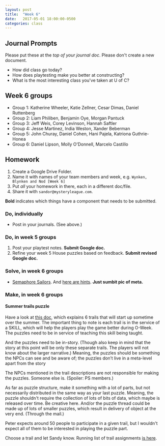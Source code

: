 ```yaml
---
layout: post
title:  "Week 6"
date:   2017-05-01 18:00:00-0500
categories: class
---
```


## Journal Prompts

Please put these at the *top of your journal doc*. Please don't create a new document.

- How did class go today?
- How does playtesting make you better at constructing?
- What is the most interesting class you've taken at U of C?

## Week 6 groups

* Group 1: Katherine Wheeler, Katie Zellner, Cesar Dimas, Daniel Ruttenberg
* Group 2: Liam Philiben, Benjamin Oye, Morgan Pantuck
* Group 3: Jeff Weis, Corey Levinson, Hannah Saftler
* Group 4: Jesse Martinez, India Weston, Xander Beberman
* Group 5: John Churay, Daniel Cohen, Hani Pajela, Katriona Guthrie-Honea
* Group 6: Daniel Lipson, Molly O'Donnell, Marcelo Castillo

## Homework

1. Create a Google Drive Folder.
2. Name it with names of your team members and week, e.g. `Wynken, Blynken and Nod [Week 6]`
3. Put _all_ your homework in there, each in a different doc/file.
4. Share it with `sandor@mysteryleague.com`.

 **Bold** indicates which things have a component that needs to be submitted.

### Do, individually

* Post in your journals. (See above.)

### Do, in week 5 groups

1. Post your playtest notes. **Submit Google doc.**
2. Refine your week 5 House puzzles based on feedback. **Submit revised Google doc.**

### Solve, in week 6 groups

* [Semaphore Sailors](/pdf/Semaphore_Sailors.pdf). And [here are hints](http://mysteryleague.com/semaphore). **Just sumbit pic of meta.**

### Make, in week 6 groups

#### Summer trails puzzle

Have a look at [this doc](https://docs.google.com/document/d/15aJrlru2FeOnp16p2wSBuZbXgf5Zv8va046ngKO8HPY/edit?ts=590cd029&actionButton=1), which explains 6 trails that will start up sometime over the summer. The important thing to note is each trail is in the service of a SKILL, which will help the players play the game better during O-Week. The puzzles need to be in service of teaching this skill being taught.

And the puzzles need to be in-story. (Though also keep in mind that the story at this point will be only these separate trails. The players will not know about the larger narrative.) Meaning, the puzzles should be something the NPCs can see and be aware of; the puzzles don’t live in a meta-level apart from the story

The NPCs mentioned in the trail descriptions are not responsible for making the puzzles. Someone else is. (Spoiler: PS members.)

As far as puzzle structure, make it something with a lot of parts, but not necessarily distributed in the same way as your last puzzle. Meaning, the puzzle shouldn't require the collection of lots of bits of data, which maybe is released over time. Be creative here. And/or the puzzle thread could be made up of lots of smaller puzzles, which result in delivery of object at the very end. (Through the mail.)

Peter expects around 50 people to participate in a given trail, but I wouldn't expect all of them to be interested in playing the puzzle part.

Choose a trail and let Sandy know. Running list of trail assignments [is here](https://airtable.com/shrSNonBSrogTBh4T/tblz3E3UafUGO9Fn9).
